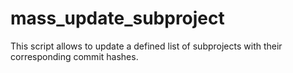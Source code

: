 # mass_update_subproject
This script allows to update a defined list of subprojects with their corresponding commit hashes.
